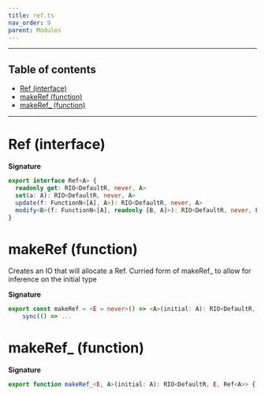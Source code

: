 ```yaml
---
title: ref.ts
nav_order: 9
parent: Modules
---
```


---

<h2 class="text-delta">Table of contents</h2>

- [Ref (interface)](#ref-interface)
- [makeRef (function)](#makeref-function)
- [makeRef\_ (function)](#makeref_-function)

---

# Ref (interface)

**Signature**

```ts
export interface Ref<A> {
  readonly get: RIO<DefaultR, never, A>
  set(a: A): RIO<DefaultR, never, A>
  update(f: FunctionN<[A], A>): RIO<DefaultR, never, A>
  modify<B>(f: FunctionN<[A], readonly [B, A]>): RIO<DefaultR, never, B>
}
```

# makeRef (function)

Creates an IO that will allocate a Ref.
Curried form of makeRef\_ to allow for inference on the initial type

**Signature**

```ts
export const makeRef = <E = never>() => <A>(initial: A): RIO<DefaultR, E, Ref<A>> =>
    sync(() => ...
```

# makeRef\_ (function)

**Signature**

```ts
export function makeRef_<E, A>(initial: A): RIO<DefaultR, E, Ref<A>> { ... }
```
